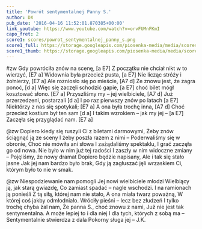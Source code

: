 ```yaml
---
title: 'Powrót sentymentalnej Panny S.'
author: DX
pub_date: '2016-04-16 11:52:01.870385+00:00'
link_youtube: https://www.youtube.com/watch?v=orvFUMnFKmI
capo_fret: 2
score1: scores/powrot_sentymentalnej_panny_s.png
score1_full: https://storage.googleapis.com/piosenka-media/media/scores/powrot_sentymentalnej_panny_s.png
score1_thumb: https://storage.googleapis.com/piosenka-media/media/scores/powrot_sentymentalnej_panny_s.png.180x0_q85_upscale.png
---
```


#zw
Gdy powróciła znów na scenę, [a E7]
Z początku nie chciał nikt w to wierzyć, [E7 a]
Widownia była przecież pusta, [a E7]
Nie licząc stróży i żołnierzy, [E7 a]
Ale rozniosło się po mieście, [A7 d]
Że znowu jest, że zagra ponoć, [d a]
Więc się zaczęli schodzić gapie, [a E7]
choć bilet mógł kosztować słono. [E7 a]
Przyszliśmy my – jej wielbiciele, [A7 d]
Już przerzedzeni, postarzali [d a]
I po raz pierwszy znów po latach [a E7]
Niektórzy z nas się spotykali; [E7 a]
A ona była trochę inna, [A7 d]
Choć przecież kostium był ten sam [d a]
I takim wzrokiem – jak my jej – [a E7]
Zaczęła się przyglądać nam. [E7 a]

@zw
Dopiero kiedy się ruszyli
Ci z biletami darmowymi,
Żeby znów ściągnąć ją ze sceny
I żeby poszła razem z nimi –
Poderwaliśmy się w obronie,
Choć nie mówiła ani słowa
I zażądaliśmy spektaklu,
I grać zaczęła go od nowa.
Nie było w nim już tej radości
I zaszły w nim widoczne zmiany –
Pojęliśmy, że nowy dramat
Dopiero będzie napisany,
Ale i tak się stało jasne
Jak jej nam bardzo było brak,
Gdy ją zagłuszać jęli wrzaskiem
Ci, którym było to nie w smak.

@zw
Niespodziewanie nam pomogli
Jej nowi wielbiciele młodzi
Wielbiący ją, jak starą gwiazdę,
Co zamiast spadać – nagle wschodzi.
I na ramionach ją ponieśli
Z tą siłą, której nam nie stało,
A ona miała twarz poważną,
W której coś jakby odmłodniało.
Wróciły pieśni – lecz bez złudzeń
I tylko trochę chyba żal nam,
Że panna S., choć znowu z nami,
Już nie jest tak sentymentalna.
A może lepiej to i dla niej
I dla tych, których z sobą ma –
Sentymentalnie stwierdza z dala
Pokorny sługa jej – J.K.